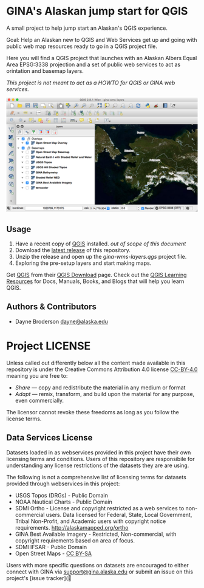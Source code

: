 # GINA's Alaskan jump start for QGIS 

A small project to help jump start an Alaskan's QGIS experience.  

Goal: Help an Alaskan new to QGIS and Web Services get up and going with public web map resources ready to go in a QGIS project file.

Here you will find a QGIS project that launches with an Alaskan Albers Equal Area EPSG:3338 projection and a set of public web services to act as orintation and basemap layers.  

_This project is not meant to act as a HOWTO for QGIS or GINA web services._

![qgis screenshot of gina-wms-layers](images/gina-wms-layers.png)

## Usage

1. Have a recent copy of [QGIS](http://qgis.org/en/site/) installed. _out of scope of this document_
2. Download the [latest release](https://github.com/gina-alaska/qgis-ak-jumpstart/releases) of this repository.
3. Unzip the release and open up the *gina-wms-layers.qgs* project file.
4. Exploring the pre-setup layers and start making maps.

Get [QGIS](http://qgis.org/) from their [QGIS Download](http://qgis.org/en/site/forusers/download.html) page.  Check out the [QGIS Learning Resources](http://www.qgistutorials.com/en/docs/learning_resources.html) for Docs, Manuals, Books, and Blogs that will help you learn QGIS.

## Authors & Contributors

* Dayne Broderson <dayne@alaska.edu>

# Project LICENSE

Unless called out differently below all the content made available in this repository is under the Creative Commons Attribution 4.0 license [CC-BY-4.0](http://creativecommons.org/licenses/by/4.0/) meaning you are free to:

* *Share* — copy and redistribute the material in any medium or format
* *Adapt* — remix, transform, and build upon the material
for any purpose, even commercially.

The licensor cannot revoke these freedoms as long as you follow the license terms.

## Data Services License

Datasets loaded in as webservices provided in this project have their own licensing terms and conditions.  Users of this repository are responsibile for understanding any license restrictions of the datasets they are are using.  

The following is not a comprehensive list of licensing terms for datasets provided through webservices in this project:

* USGS Topos (DRGs) - Public Domain
* NOAA Nautical Charts - Public Domain
* SDMI Ortho - License and copyright restricted as a web services to non-commercial users. Data licensed for Federal, State, Local Government, Tribal Non-Profit, and Academic users with copyright notice requirements. http://alaskamapped.org/ortho
* GINA Best Available Imagery - Restricted, Non-commercial, with copyright requirements based on area of focus.
* SDMI IFSAR - Public Domain
* Open Street Maps - [CC BY-SA](https://www.openstreetmap.org/copyright)

Users with more specific questions on datasets are encouraged to either connect with GINA via support@gina.alaska.edu or submit an issue on this project's [issue tracker](
